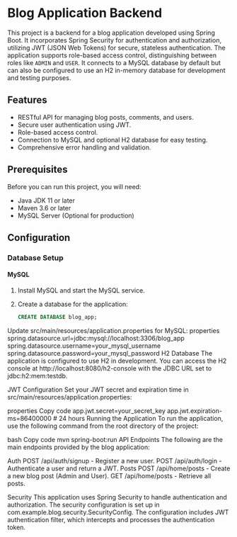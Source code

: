 # Blog Application Backend

This project is a backend for a blog application developed using Spring Boot. It incorporates Spring Security for authentication and authorization, utilizing JWT (JSON Web Tokens) for secure, stateless authentication. The application supports role-based access control, distinguishing between roles like `ADMIN` and `USER`. It connects to a MySQL database by default but can also be configured to use an H2 in-memory database for development and testing purposes.

## Features

- RESTful API for managing blog posts, comments, and users.
- Secure user authentication using JWT.
- Role-based access control.
- Connection to MySQL and optional H2 database for easy testing.
- Comprehensive error handling and validation.

## Prerequisites

Before you can run this project, you will need:

- Java JDK 11 or later
- Maven 3.6 or later
- MySQL Server (Optional for production)

## Configuration

### Database Setup

#### MySQL

1. Install MySQL and start the MySQL service.
2. Create a database for the application:

   ```sql
   CREATE DATABASE blog_app;
Update src/main/resources/application.properties for MySQL:
properties
spring.datasource.url=jdbc:mysql://localhost:3306/blog_app
spring.datasource.username=your_mysql_username
spring.datasource.password=your_mysql_password
H2 Database
The application is configured to use H2 in development. You can access the H2 console at http://localhost:8080/h2-console with the JDBC URL set to jdbc:h2:mem:testdb.

JWT Configuration
Set your JWT secret and expiration time in src/main/resources/application.properties:

properties
Copy code
app.jwt.secret=your_secret_key
app.jwt.expiration-ms=86400000  # 24 hours
Running the Application
To run the application, use the following command from the root directory of the project:

bash
Copy code
mvn spring-boot:run
API Endpoints
The following are the main endpoints provided by the blog application:

Auth
POST /api/auth/signup - Register a new user.
POST /api/auth/login - Authenticate a user and return a JWT.
Posts
POST /api/home/posts - Create a new blog post (Admin and User).
GET /api/home/posts - Retrieve all posts.

Security
This application uses Spring Security to handle authentication and authorization. The security configuration is set up in com.example.blog.security.SecurityConfig. The configuration includes JWT authentication filter, which intercepts and processes the authentication token.
